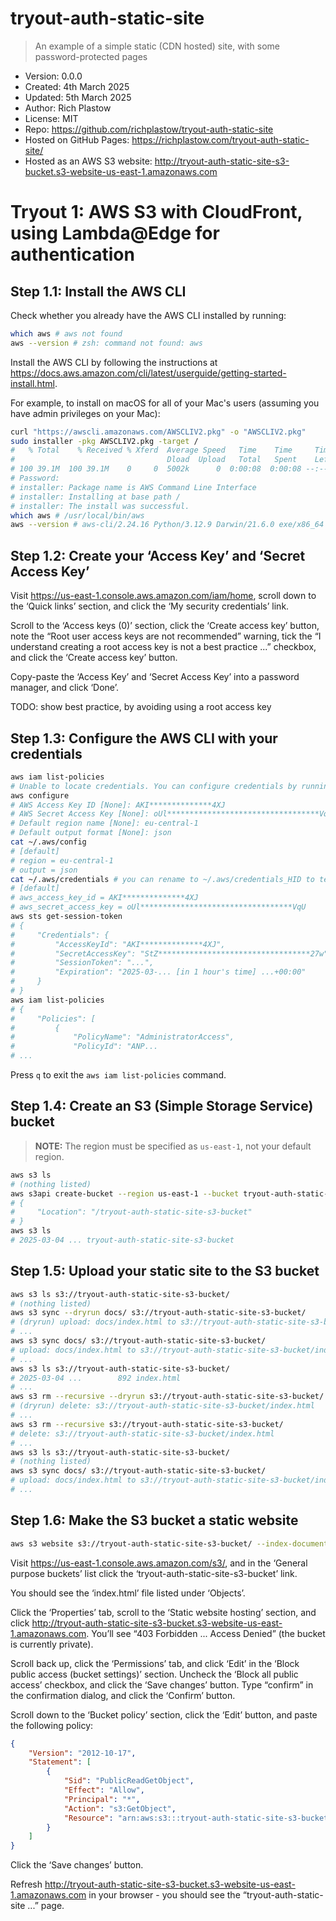 # tryout-auth-static-site

> An example of a simple static (CDN hosted) site, with some password-protected pages

- Version: 0.0.0
- Created: 4th March 2025
- Updated: 5th March 2025
- Author: Rich Plastow
- License: MIT
- Repo: <https://github.com/richplastow/tryout-auth-static-site>
- Hosted on GitHub Pages: <https://richplastow.com/tryout-auth-static-site/>
- Hosted as an AWS S3 website:
  <http://tryout-auth-static-site-s3-bucket.s3-website-us-east-1.amazonaws.com>

# Tryout 1: AWS S3 with CloudFront, using Lambda@Edge for authentication

## Step 1.1: Install the AWS CLI

Check whether you already have the AWS CLI installed by running:

```bash
which aws # aws not found
aws --version # zsh: command not found: aws
```

Install the AWS CLI by following the instructions at
<https://docs.aws.amazon.com/cli/latest/userguide/getting-started-install.html>.

For example, to install on macOS for all of your Mac's users (assuming you have
admin privileges on your Mac):

```bash
curl "https://awscli.amazonaws.com/AWSCLIV2.pkg" -o "AWSCLIV2.pkg"
sudo installer -pkg AWSCLIV2.pkg -target /
#   % Total    % Received % Xferd  Average Speed   Time    Time     Time  Current
#                                  Dload  Upload   Total   Spent    Left  Speed
# 100 39.1M  100 39.1M    0     0  5002k      0  0:00:08  0:00:08 --:--:-- 5531k
# Password:
# installer: Package name is AWS Command Line Interface
# installer: Installing at base path /
# installer: The install was successful.
which aws # /usr/local/bin/aws
aws --version # aws-cli/2.24.16 Python/3.12.9 Darwin/21.6.0 exe/x86_64
```

## Step 1.2: Create your ‘Access Key’ and ‘Secret Access Key’

Visit <https://us-east-1.console.aws.amazon.com/iam/home>, scroll down to the
‘Quick links’ section, and click the ‘My security credentials’ link.

Scroll to the ‘Access keys (0)’ section, click the ‘Create access key’ button,
note the “Root user access keys are not recommended” warning, tick the
“I understand creating a root access key is not a best practice ...” checkbox,
and click the ‘Create access key’ button.

Copy-paste the ‘Access Key’ and ‘Secret Access Key’ into a password manager, and
click ‘Done’.

TODO: show best practice, by avoiding using a root access key

## Step 1.3: Configure the AWS CLI with your credentials

```bash
aws iam list-policies
# Unable to locate credentials. You can configure credentials by running "aws configure".
aws configure
# AWS Access Key ID [None]: AKI**************4XJ
# AWS Secret Access Key [None]: oUl**********************************VqU
# Default region name [None]: eu-central-1
# Default output format [None]: json
cat ~/.aws/config
# [default]
# region = eu-central-1
# output = json
cat ~/.aws/credentials # you can rename to ~/.aws/credentials_HID to temporarily disable access
# [default]
# aws_access_key_id = AKI**************4XJ
# aws_secret_access_key = oUl**********************************VqU
aws sts get-session-token
# {
#     "Credentials": {
#         "AccessKeyId": "AKI**************4XJ",
#         "SecretAccessKey": "StZ**********************************27w",
#         "SessionToken": "...",
#         "Expiration": "2025-03-... [in 1 hour's time] ...+00:00"
#     }
# }
aws iam list-policies
# {
#     "Policies": [
#         {
#             "PolicyName": "AdministratorAccess",
#             "PolicyId": "ANP...
# ...
```

Press `q` to exit the `aws iam list-policies` command.

## Step 1.4: Create an S3 (Simple Storage Service) bucket

> __NOTE:__ The region must be specified as `us-east-1`, not your default region.

```bash
aws s3 ls
# (nothing listed)
aws s3api create-bucket --region us-east-1 --bucket tryout-auth-static-site-s3-bucket
# {
#     "Location": "/tryout-auth-static-site-s3-bucket"
# }
aws s3 ls
# 2025-03-04 ... tryout-auth-static-site-s3-bucket
```

## Step 1.5: Upload your static site to the S3 bucket

```bash
aws s3 ls s3://tryout-auth-static-site-s3-bucket/
# (nothing listed)
aws s3 sync --dryrun docs/ s3://tryout-auth-static-site-s3-bucket/
# (dryrun) upload: docs/index.html to s3://tryout-auth-static-site-s3-bucket/index.html
# ...
aws s3 sync docs/ s3://tryout-auth-static-site-s3-bucket/
# upload: docs/index.html to s3://tryout-auth-static-site-s3-bucket/index.html
# ...
aws s3 ls s3://tryout-auth-static-site-s3-bucket/
# 2025-03-04 ...        892 index.html
# ...
aws s3 rm --recursive --dryrun s3://tryout-auth-static-site-s3-bucket/
# (dryrun) delete: s3://tryout-auth-static-site-s3-bucket/index.html
# ...
aws s3 rm --recursive s3://tryout-auth-static-site-s3-bucket/
# delete: s3://tryout-auth-static-site-s3-bucket/index.html
# ...
aws s3 ls s3://tryout-auth-static-site-s3-bucket/
# (nothing listed)
aws s3 sync docs/ s3://tryout-auth-static-site-s3-bucket/
# upload: docs/index.html to s3://tryout-auth-static-site-s3-bucket/index.html
# ...
```

## Step 1.6: Make the S3 bucket a static website

```bash
aws s3 website s3://tryout-auth-static-site-s3-bucket/ --index-document index.html --error-document 404.html
```

Visit <https://us-east-1.console.aws.amazon.com/s3/>, and in the ‘General
purpose buckets’ list click the ‘tryout-auth-static-site-s3-bucket’ link.

You should see the ‘index.html’ file listed under ‘Objects’.

Click the ‘Properties’ tab, scroll to the ‘Static website hosting’ section, and
click <http://tryout-auth-static-site-s3-bucket.s3-website-us-east-1.amazonaws.com>.
You’ll see “403 Forbidden ... Access Denied” (the bucket is currently private).

Scroll back up, click the ‘Permissions’ tab, and click ‘Edit’ in the ‘Block
public access (bucket settings)’ section. Uncheck the ‘Block all public access’
checkbox, and click the ‘Save changes’ button. Type “confirm” in the
confirmation dialog, and click the ‘Confirm’ button.

Scroll down to the ‘Bucket policy’ section, click the ‘Edit’ button, and paste
the following policy:

```json
{
    "Version": "2012-10-17",
    "Statement": [
        {
            "Sid": "PublicReadGetObject",
            "Effect": "Allow",
            "Principal": "*",
            "Action": "s3:GetObject",
            "Resource": "arn:aws:s3:::tryout-auth-static-site-s3-bucket/*"
        }
    ]
}
```

Click the ‘Save changes’ button.

Refresh <http://tryout-auth-static-site-s3-bucket.s3-website-us-east-1.amazonaws.com>
in your browser - you should see the “tryout-auth-static-site ...” page.
